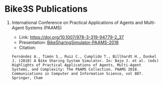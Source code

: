 # Bike3S Publications
1. International Conference on Practical Applications of Agents and Multi-Agent Systems (PAAMS)
    - Link: https://doi.org/10.1007/978-3-319-94779-2_37
    - Presentation: [BikeSharingSimulator-PAAMS-2018](pdf/BikeSharingSimulator-PAAMS-2018.pdf)
    - Citation: 

    ```
    Fernández A., Timón S., Ruiz C., Cumplido T., Billhardt H., Dunkel J. (2018) A Bike Sharing System Simulator. In: Bajo J. et al. (eds) Highlights of Practical Applications of Agents, Multi-Agent Systems, and Complexity: The PAAMS Collection. PAAMS 2018. Communications in Computer and Information Science, vol 887. Springer, Cham 
     ```